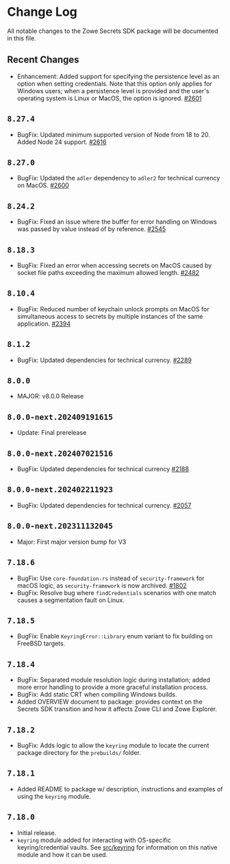 # Change Log

All notable changes to the Zowe Secrets SDK package will be documented in this file.

## Recent Changes

- Enhancement: Added support for specifying the persistence level as an option when setting credentials. Note that this option only applies for Windows users; when a persistence level is provided and the user's operating system is Linux or MacOS, the option is ignored. [#2601](https://github.com/zowe/zowe-cli/issues/2601)

## `8.27.4`

- BugFix: Updated minimum supported version of Node from 18 to 20. Added Node 24 support. [#2616](https://github.com/zowe/zowe-cli/pull/2616)

## `8.27.0`

- BugFix: Updated the `adler` dependency to `adler2` for technical currency on MacOS. [#2600](https://github.com/zowe/zowe-cli/pull/2600)

## `8.24.2`

- BugFix: Fixed an issue where the buffer for error handling on Windows was passed by value instead of by reference. [#2545](https://github.com/zowe/zowe-cli/pull/2545)

## `8.18.3`

- BugFix: Fixed an error when accessing secrets on MacOS caused by socket file paths exceeding the maximum allowed length. [#2482](https://github.com/zowe/zowe-cli/pull/2482)

## `8.10.4`

- BugFix: Reduced number of keychain unlock prompts on MacOS for simultaneous access to secrets by multiple instances of the same application. [#2394](https://github.com/zowe/zowe-cli/pull/2394)

## `8.1.2`

- BugFix: Updated dependencies for technical currency. [#2289](https://github.com/zowe/zowe-cli/pull/2289)

## `8.0.0`

- MAJOR: v8.0.0 Release

## `8.0.0-next.202409191615`

- Update: Final prerelease

## `8.0.0-next.202407021516`

- BugFix: Updated dependencies for technical currency [#2188](https://github.com/zowe/zowe-cli/pull/2188)

## `8.0.0-next.202402211923`

- BugFix: Updated dependencies for technical currency. [#2057](https://github.com/zowe/zowe-cli/pull/2057)

## `8.0.0-next.202311132045`

- Major: First major version bump for V3

## `7.18.6`

- BugFix: Use `core-foundation-rs` instead of `security-framework` for macOS logic, as `security-framework` is now archived. [#1802](https://github.com/zowe/zowe-cli/issues/1802)
- BugFix: Resolve bug where `findCredentials` scenarios with one match causes a segmentation fault on Linux.

## `7.18.5`

- BugFix: Enable `KeyringError::Library` enum variant to fix building on FreeBSD targets.

## `7.18.4`

- BugFix: Separated module resolution logic during installation; added more error handling to provide a more graceful installation process.
- BugFix: Add static CRT when compiling Windows builds.
- Added OVERVIEW document to package: provides context on the Secrets SDK transition and how it affects Zowe CLI and Zowe Explorer.

## `7.18.2`

- BugFix: Adds logic to allow the `keyring` module to locate the current package directory for the `prebuilds/` folder.

## `7.18.1`

- Added README to package w/ description, instructions and examples of using the `keyring` module.

## `7.18.0`

- Initial release.
- `keyring` module added for interacting with OS-specific keyring/credential vaults. See [src/keyring](src/keyring/README.md) for information on this native module and how it can be used.
